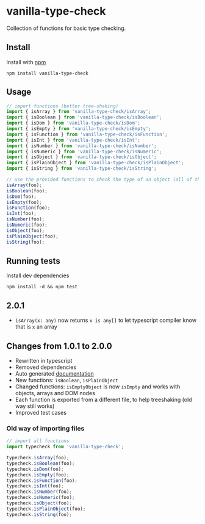 # vanilla-type-check

Collection of functions for basic type checking.

## Install

Install with [npm](https://www.npmjs.com/)
```
npm install vanilla-type-check
```

## Usage

```javascript
// import functions (better tree-shaking)
import { isArray } from 'vanilla-type-check/isArray';
import { isBoolean } from 'vanilla-type-check/isBoolean';
import { isDom } from 'vanilla-type-check/isDom';
import { isEmpty } from 'vanilla-type-check/isEmpty';
import { isFunction } from 'vanilla-type-check/isFunction';
import { isInt } from 'vanilla-type-check/isInt';
import { isNumber } from 'vanilla-type-check/isNumber';
import { isNumeric } from 'vanilla-type-check/isNumeric';
import { isObject } from 'vanilla-type-check/isObject';
import { isPlainObject } from 'vanilla-type-check/isPlainObject';
import { isString } from 'vanilla-type-check/isString';

// use the provided functions to check the type of an object (all of them return a Boolean)
isArray(foo);
isBoolean(foo);
isDom(foo);
isEmpty(foo);
isFunction(foo);
isInt(foo);
isNumber(foo);
isNumeric(foo);
isObject(foo);
isPlainObject(foo);
isString(foo);
```

## Running tests

Install dev dependencies

```
npm install -d && npm test
```

## 2.0.1

- `isArray(x: any)` now returns `x is any[]` to let typescript compiler know that is `x` an array

## Changes from 1.0.1 to 2.0.0

- Rewritten in typescript
- Removed dependencies
- Auto generated [documentation](./docs/README.md)
- New functions: `isBoolean`, `isPlainObject`
- Changed functions: `isEmptyObject` is now `isEmpty` and works with objects, arrays and DOM nodes
- Each function is exported from a different file, to help treeshaking (old way still works)
- Improved test cases

### Old way of importing files

```javascript
// import all functions
import typecheck from 'vanilla-type-check';

typecheck.isArray(foo);
typecheck.isBoolean(foo);
typecheck.isDom(foo);
typecheck.isEmpty(foo);
typecheck.isFunction(foo);
typecheck.isInt(foo);
typecheck.isNumber(foo);
typecheck.isNumeric(foo);
typecheck.isObject(foo);
typecheck.isPlainObject(foo);
typecheck.isString(foo);
```
